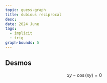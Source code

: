```yaml
---
topic: guess-graph
title: dubious reciprocal
desc: 
date: 2024 June
tags:
  - implicit
  - trig
graph-bounds: 5
---
```



## Desmos
```math
xy-\cos\left(xy\right)=0
```
